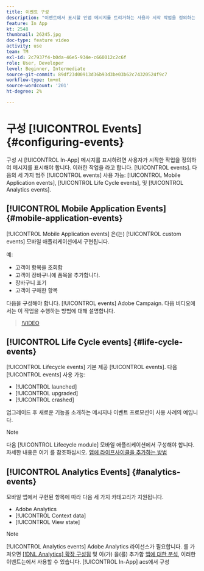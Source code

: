 ```yaml
---
title: 이벤트 구성
description: "이벤트에서 표시할 인앱 메시지를 트리거하는 사용자 시작 작업을 정의하는 방법을 이해합니다. "
feature: In App
kt: 2548
thumbnail: 26245.jpg
doc-type: feature video
activity: use
team: TM
exl-id: 2c7937f4-b0da-46e5-934e-c660012c2c6f
role: User, Developer
level: Beginner, Intermediate
source-git-commit: 89df23d00913d36b93d3be03b62c74320524f9c7
workflow-type: tm+mt
source-wordcount: '201'
ht-degree: 2%

---
```


# 구성 [!UICONTROL Events] {#configuring-events}

구성 시 [!UICONTROL In-App] 메시지를 표시하려면 사용자가 시작한 작업을 정의하여 메시지를 표시해야 합니다. 이러한 작업을 라고 합니다. [!UICONTROL events]. 다음의 세 가지 범주 [!UICONTROL events] 사용 가능: [!UICONTROL Mobile Application events], [!UICONTROL Life Cycle events], 및 [!UICONTROL Analytics events].

## [!UICONTROL Mobile Application Events] {#mobile-application-events}

[!UICONTROL Mobile Application events] 은(는) [!UICONTROL custom events] 모바일 애플리케이션에서 구현됩니다.

예:

* 고객이 항목을 조회함
* 고객이 장바구니에 품목을 추가합니다.
* 장바구니 포기
* 고객이 구매한 항목

다음을 구성해야 합니다. [!UICONTROL events] Adobe Campaign. 다음 비디오에서는 이 작업을 수행하는 방법에 대해 설명합니다.

>[!VIDEO](https://video.tv.adobe.com/v/26245?quality=12&learn=on)

## [!UICONTROL Life Cycle events] {#life-cycle-events}

[!UICONTROL Lifecycle events] 기본 제공 [!UICONTROL events]. 다음 [!UICONTROL events] 사용 가능:

* [!UICONTROL launched]
* [!UICONTROL upgraded]
* [!UICONTROL crashed]

업그레이드 후 새로운 기능을 소개하는 메시지나 이벤트 프로모션이 사용 사례의 예입니다.

>[!NOTE]
>
>다음 [!UICONTROL Lifecycle module] 모바일 애플리케이션에서 구성해야 합니다. 자세한 내용은 여기 를 참조하십시오. [앱에 라이프사이클을 추가하는 방법](https://aep-sdks.gitbook.io/docs/using-mobile-extensions/mobile-core/lifecycle)

## [!UICONTROL Analytics Events] {#analytics-events}

모바일 앱에서 구현된 항목에 따라 다음 세 가지 카테고리가 지원됩니다.

* Adobe Analytics
* [!UICONTROL Context data]
* [!UICONTROL View state]

>[!NOTE]
>
>[!UICONTROL Analytics events] Adobe Analytics 라이선스가 필요합니다. 를 가져오면 [[!DNL Analytics] 확장 구성됨](https://aep-sdks.gitbook.io/docs/using-mobile-extensions/adobe-analytics#configure-analytics-extension-in-launch) 및 이(가) 을(를) 추가함 [앱에 대한 분석](https://aep-sdks.gitbook.io/docs/using-mobile-extensions/adobe-analytics#add-analytics-to-your-app), 이러한 이벤트는에서 사용할 수 있습니다. [!UICONTROL In-App] acs에서 구성
